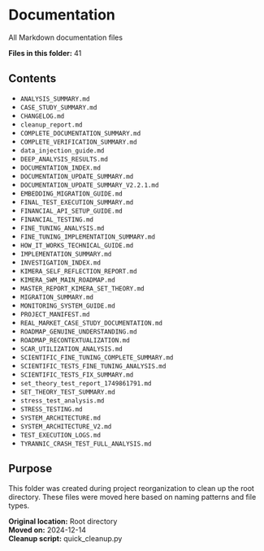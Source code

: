 # Documentation

All Markdown documentation files

**Files in this folder:** 41

## Contents

- `ANALYSIS_SUMMARY.md`
- `CASE_STUDY_SUMMARY.md`
- `CHANGELOG.md`
- `cleanup_report.md`
- `COMPLETE_DOCUMENTATION_SUMMARY.md`
- `COMPLETE_VERIFICATION_SUMMARY.md`
- `data_injection_guide.md`
- `DEEP_ANALYSIS_RESULTS.md`
- `DOCUMENTATION_INDEX.md`
- `DOCUMENTATION_UPDATE_SUMMARY.md`
- `DOCUMENTATION_UPDATE_SUMMARY_V2.2.1.md`
- `EMBEDDING_MIGRATION_GUIDE.md`
- `FINAL_TEST_EXECUTION_SUMMARY.md`
- `FINANCIAL_API_SETUP_GUIDE.md`
- `FINANCIAL_TESTING.md`
- `FINE_TUNING_ANALYSIS.md`
- `FINE_TUNING_IMPLEMENTATION_SUMMARY.md`
- `HOW_IT_WORKS_TECHNICAL_GUIDE.md`
- `IMPLEMENTATION_SUMMARY.md`
- `INVESTIGATION_INDEX.md`
- `KIMERA_SELF_REFLECTION_REPORT.md`
- `KIMERA_SWM_MAIN_ROADMAP.md`
- `MASTER_REPORT_KIMERA_SET_THEORY.md`
- `MIGRATION_SUMMARY.md`
- `MONITORING_SYSTEM_GUIDE.md`
- `PROJECT_MANIFEST.md`
- `REAL_MARKET_CASE_STUDY_DOCUMENTATION.md`
- `ROADMAP_GENUINE_UNDERSTANDING.md`
- `ROADMAP_RECONTEXTUALIZATION.md`
- `SCAR_UTILIZATION_ANALYSIS.md`
- `SCIENTIFIC_FINE_TUNING_COMPLETE_SUMMARY.md`
- `SCIENTIFIC_TESTS_FINE_TUNING_ANALYSIS.md`
- `SCIENTIFIC_TESTS_FIX_SUMMARY.md`
- `set_theory_test_report_1749861791.md`
- `SET_THEORY_TEST_SUMMARY.md`
- `stress_test_analysis.md`
- `STRESS_TESTING.md`
- `SYSTEM_ARCHITECTURE.md`
- `SYSTEM_ARCHITECTURE_V2.md`
- `TEST_EXECUTION_LOGS.md`
- `TYRANNIC_CRASH_TEST_FULL_ANALYSIS.md`

## Purpose

This folder was created during project reorganization to clean up the root directory.
These files were moved here based on naming patterns and file types.

**Original location:** Root directory  
**Moved on:** 2024-12-14  
**Cleanup script:** quick_cleanup.py  
